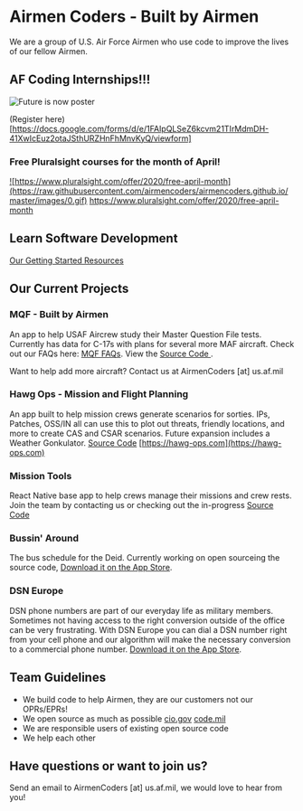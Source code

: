 # Airmen Coders - Built by Airmen

We are a group of U.S. Air Force Airmen who use code to improve the lives of our fellow Airmen.

## AF Coding Internships!!!
![Future is now poster](https://github.com/airmencoders/airmencoders.github.io/blob/master/images/Internships.jpeg?raw=true)

(Register here)[https://docs.google.com/forms/d/e/1FAIpQLSeZ6kcvm21TIrMdmDH-41XwIcEuz2otaJSthURZHnFhMnvKyQ/viewform]

### Free Pluralsight courses for the month of April!
<a href="https://www.pluralsight.com/offer/2020/free-april-month">![https://www.pluralsight.com/offer/2020/free-april-month](https://raw.githubusercontent.com/airmencoders/airmencoders.github.io/master/images/0.gif)</a>
https://www.pluralsight.com/offer/2020/free-april-month

## Learn Software Development
[Our Getting Started Resources](https://airmencoders.us/learn)



## Our Current Projects

### MQF - Built by Airmen
An app to help USAF Aircrew study their Master Question File tests. Currently has data for C-17s with plans for several more MAF aircraft. Check out our FAQs here: [MQF FAQs](https://airmencoders.us/MQF). View the [Source Code ](https://github.com/airmencoders/MQF).

Want to help add more aircraft? Contact us at AirmenCoders [at] us.af.mil

### Hawg Ops - Mission and Flight Planning
An app built to help mission crews generate scenarios for sorties. IPs, Patches, OSS/IN all can use this to plot out threats, friendly locations, and more to create CAS and CSAR scenarios. Future expansion includes a Weather Gonkulator.
[Source Code](https://github.com/airmencoders/hawgops) [https://hawg-ops.com](https://hawg-ops.com)

### Mission Tools
React Native base app to help crews manage their missions and crew rests. Join the team by contacting us or checking out the in-progress  [Source Code ](https://github.com/airmencoders/missiontools)

### Bussin' Around
The bus schedule for the Deid. Currently working on open sourceing the source code, [Download it on the App Store](https://apps.apple.com/us/app/bussin-around/id1277005292?ls=1). 

### DSN Europe
DSN phone numbers are part of our everyday life as military members. Sometimes not having access to the right conversion outside of the office can be very frustrating. With DSN Europe you can dial a DSN number right from your cell phone and our algorithm will make the necessary conversion to a commercial phone number. [Download it on the App Store](https://apps.apple.com/us/app/dsn-europe/id1442345746). 

## Team Guidelines
* We build code to help Airmen, they are our customers not our OPRs/EPRs!
* We open source as much as possible [cio.gov](https://sourcecode.cio.gov/OSS/) [code.mil](https://code.mil)
* We are responsible users of existing open source code
* We help each other


## Have questions or want to join us?
Send an email to AirmenCoders [at] us.af.mil, we would love to hear from you!

